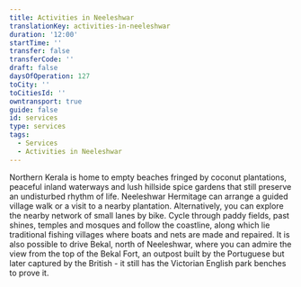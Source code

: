 ```yaml
---
title: Activities in Neeleshwar
translationKey: activities-in-neeleshwar
duration: '12:00'
startTime: ''
transfer: false
transferCode: ''
draft: false
daysOfOperation: 127
toCity: ''
toCitiesId: ''
owntransport: true
guide: false
id: services
type: services
tags:
  - Services
  - Activities in Neeleshwar
---
```

Northern Kerala is home to empty beaches fringed by coconut plantations, peaceful inland waterways and lush hillside spice gardens that still preserve an undisturbed rhythm of life.     Neeleshwar Hermitage can arrange a guided village walk or a visit to a nearby plantation. Alternatively, you can explore the nearby network of small lanes by bike. Cycle through paddy fields, past shines, temples and mosques and follow the coastline, along which lie traditional fishing villages where boats and nets are made and repaired.     It is also possible to drive Bekal, north of Neeleshwar, where you can admire the view from the top of the Bekal Fort, an outpost built by the Portuguese but later captured by the British - it still has the Victorian English park benches to prove it.